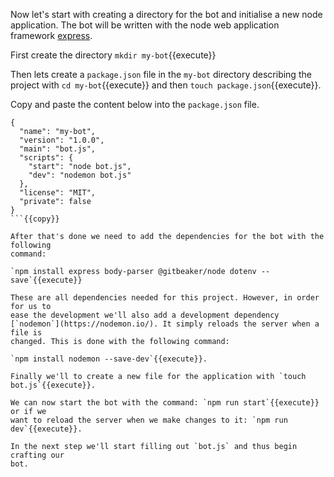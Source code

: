 Now let's start with creating a directory for the bot and initialise a new node
application. The bot will be written with the node web application framework
[express](https://expressjs.com/).

First create the directory `mkdir my-bot`{{execute}}

Then lets create a `package.json` file in the `my-bot` directory describing the
project with `cd my-bot`{{execute}} and then `touch package.json`{{execute}}.

Copy and paste the content below into the `package.json` file.

```
{
  "name": "my-bot",
  "version": "1.0.0",
  "main": "bot.js",
  "scripts": {
    "start": "node bot.js",
    "dev": "nodemon bot.js"
  },
  "license": "MIT",
  "private": false
}
```{{copy}}

After that's done we need to add the dependencies for the bot with the following
command:

`npm install express body-parser @gitbeaker/node dotenv --save`{{execute}}

These are all dependencies needed for this project. However, in order for us to
ease the development we'll also add a development dependency
[`nodemon`](https://nodemon.io/). It simply reloads the server when a file is
changed. This is done with the following command:

`npm install nodemon --save-dev`{{execute}}.

Finally we'll to create a new file for the application with `touch bot.js`{{execute}}.

We can now start the bot with the command: `npm run start`{{execute}} or if we
want to reload the server when we make changes to it: `npm run dev`{{execute}}.

In the next step we'll start filling out `bot.js` and thus begin crafting our
bot.
